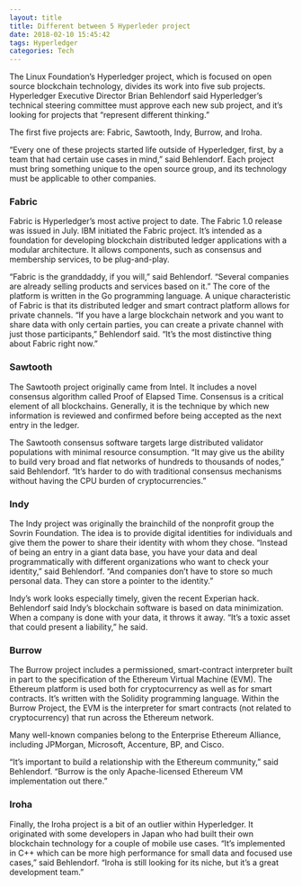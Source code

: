 ```yaml
---
layout: title
title: Different between 5 Hyperleder project
date: 2018-02-10 15:45:42
tags: Hyperledger
categories: Tech
---
```

The Linux Foundation’s Hyperledger project, which is focused on open source blockchain technology, divides its work into five sub projects. Hyperledger Executive Director Brian Behlendorf said Hyperledger’s technical steering committee must approve each new sub project, and it’s looking for projects that “represent different thinking.”

The first five projects are: Fabric, Sawtooth, Indy, Burrow, and Iroha.

“Every one of these projects started life outside of Hyperledger, first, by a team that had certain use cases in mind,” said Behlendorf. Each project must bring something unique to the open source group, and its technology must be applicable to other companies.

### Fabric
Fabric is Hyperledger’s most active project to date. The Fabric 1.0 release was issued in July. IBM initiated the Fabric project. It’s intended as a foundation for developing blockchain distributed ledger applications with a modular architecture. It allows components, such as consensus and membership services, to be plug-and-play.

“Fabric is the granddaddy, if you will,” said Behlendorf. “Several companies are already selling products and services based on it.” The core of the platform is written in the Go programming language. A unique characteristic of Fabric is that its distributed ledger and smart contract platform allows for private channels. “If you have a large blockchain network and you want to share data with only certain parties, you can create a private channel with just those participants,” Behlendorf said. “It’s the most distinctive thing about Fabric right now.”

### Sawtooth
The Sawtooth project originally came from Intel. It includes a novel consensus algorithm called Proof of Elapsed Time. Consensus is a critical element of all blockchains. Generally, it is the technique by which new information is reviewed and confirmed before being accepted as the next entry in the ledger.

The Sawtooth consensus software targets large distributed validator populations with minimal resource consumption. “It may give us the ability to build very broad and flat networks of hundreds to thousands of nodes,” said Behlendorf. “It’s harder to do with traditional consensus mechanisms without having the CPU burden of cryptocurrencies.”

### Indy
The Indy project was originally the brainchild of the nonprofit group the Sovrin Foundation. The idea is to provide digital identities for individuals and give them the power to share their identity with whom they chose. “Instead of being an entry in a giant data base, you have your data and deal programmatically with different organizations who want to check your identity,” said Behlendorf. “And companies don’t have to store so much personal data. They can store a pointer to the identity.”

Indy’s work looks especially timely, given the recent Experian hack. Behlendorf said Indy’s blockchain software is based on data minimization. When a company is done with your data, it throws it away. “It’s a toxic asset that could present a liability,” he said.

### Burrow
The Burrow project includes a permissioned, smart-contract interpreter built in part to the specification of the Ethereum Virtual Machine (EVM). The Ethereum platform is used both for cryptocurrency as well as for smart contracts. It’s written with the Solidity programming language. Within the Burrow Project, the EVM is the interpreter for smart contracts (not related to cryptocurrency) that run across the Ethereum network.

Many well-known companies belong to the Enterprise Ethereum Alliance, including JPMorgan, Microsoft, Accenture, BP, and Cisco.

“It’s important to build a relationship with the Ethereum community,” said Behlendorf. “Burrow is the only Apache-licensed Ethereum VM implementation out there.”

### Iroha
Finally, the Iroha project is a bit of an outlier within Hyperledger. It originated with some developers in Japan who had built their own blockchain technology for a couple of mobile use cases. “It’s implemented in C++ which can be more high performance for small data and focused use cases,” said Behlendorf. “Iroha is still looking for its niche, but it’s a great development team.”